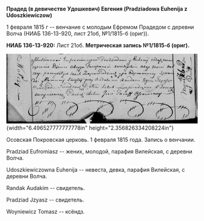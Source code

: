 **Прадед (в девичестве Удошкевич) Евгения (Pradziadowa Euhenija z
Udoszkiewiczow)**

1 февраля 1815 г -- венчание с молодым Ефремом Прадедом с деревни Волча
(НИАБ 136-13-920, лист 21об, №1/1815-б (ориг)).

**НИАБ 136-13-920:** Лист 21об. **Метрическая запись №1/1815-б (ориг).**

![](./media/6c8a4fb49360e82d767260c42b94e496c3caa0c6.png){width="6.496527777777778in"
height="2.356826334208224in"}

Осовская Покровская церковь. 1 февраля 1815 года. Запись о венчании.

Pradziad Eufromiasz -- жених, молодой, парафия Вилейская, с деревни
Волча.

Udoszkiewiczowna Euhenija -- невеста, девка, парафия Вилейская, с
деревни Волча.

Randak Audakim -- свидетель.

Pradziad Jzyasz -- свидетель.

Woyniewicz Tomasz -- ксёндз.
